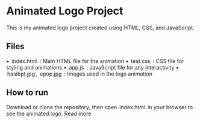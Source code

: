 # Animated Logo Project

This is my animated logo project created using HTML, CSS, and JavaScript.

## Files
•⁠  ⁠⁠ index.html ⁠ : Main HTML file for the animation
•⁠  ⁠⁠ test.css ⁠ : CSS file for styling and animations
•⁠  ⁠⁠ app.js ⁠ : JavaScript file for any interactivity
•⁠  ⁠⁠ hasibpt.jpg ⁠, ⁠ epop.jpg ⁠ : Images used in the logo animation

## How to run
Download or clone the repository, then open ⁠ index.html ⁠ in your browser to see the animated logo.
‎Read more

